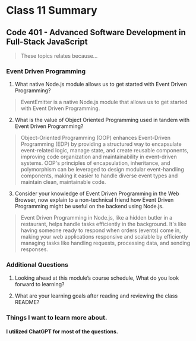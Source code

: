 # Class 11 Summary
## Code 401 - Advanced Software Development in Full-Stack JavaScript

> These topics relates because...

### Event Driven Programming
1. What native Node.js module allows us to get started with Event Driven Programming?
> EventEmitter is a native Node.js module that allows us to get started with Event Driven Programming.
2. What is the value of Object Oriented Programming used in tandem with Event Driven Programming?
> Object-Oriented Programming (OOP) enhances Event-Driven Programming (EDP) by providing a structured way to encapsulate event-related logic, manage state, and create reusable components, improving code organization and maintainability in event-driven systems. OOP's principles of encapsulation, inheritance, and polymorphism can be leveraged to design modular event-handling components, making it easier to handle diverse event types and maintain clean, maintainable code.
3. Consider your knowledge of Event Driven Programming in the Web Browser, now explain to a non-technical friend how Event Driven Programming might be useful on the backend using Node.js.
> Event Driven Programming in Node.js, like a hidden butler in a restaurant, helps handle tasks efficiently in the background. It's like having someone ready to respond when orders (events) come in, making your web applications responsive and scalable by efficiently managing tasks like handling requests, processing data, and sending responses.

### Additional Questions
1. Looking ahead at this module’s course schedule, What do you look forward to learning?
> 
2. What are your learning goals after reading and reviewing the class README?
> 

### Things I want to learn more about.
> 

#### I utilized ChatGPT for most of the questions.